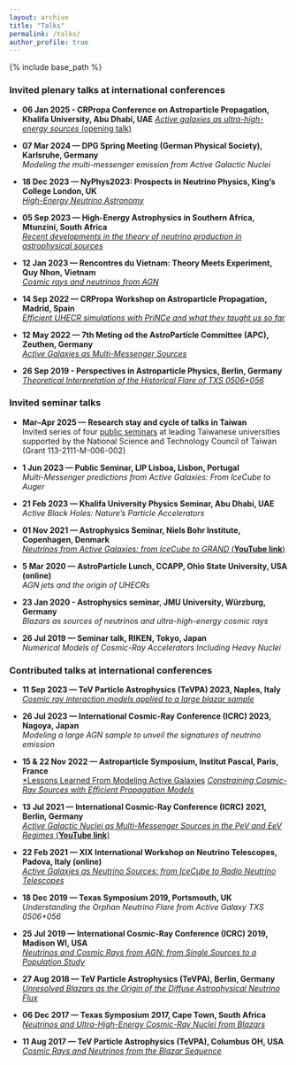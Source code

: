 ```yaml
---
layout: archive
title: "Talks"
permalink: /talks/
author_profile: true
---
```


{% include base_path %}

### Invited plenary talks at international conferences

- **06 Jan 2025 - CRPropa Conference on Astroparticle Propagation, Khalifa University, Abu Dhabi, UAE**
  [*Active galaxies as ultra-high-energy sources* (opening talk)](https://ku.events/crpc/)
 
- **07 Mar 2024 — DPG Spring Meeting (German Physical Society), Karlsruhe, Germany**  
  *Modeling the multi-messenger emission from Active Galactic Nuclei*  

- **18 Dec 2023 — NyPhys2023: Prospects in Neutrino Physics, King’s College London, UK**  
 [*High-Energy Neutrino Astronomy*](https://indico.cern.ch/event/1234324/contributions/5630700/attachments/2773860/4833775/nuphys2023_rodrigues.pdf)  

- **05 Sep 2023 — High-Energy Astrophysics in Southern Africa, Mtunzini, South Africa**  
  [*Recent developments in the theory of neutrino production in astrophysical sources*](https://heasa.sagamma.org/program/thursday-session-5/)  

- **12 Jan 2023 — Rencontres du Vietnam: Theory Meets Experiment, Quy Nhon, Vietnam**  
  [*Cosmic rays and neutrinos from AGN*](http://vietnam.in2p3.fr/2023/tmex/transparencies/PS17-CR/04_rodrigues.pdf)  

- **14 Sep 2022 — CRPropa Workshop on Astroparticle Propagation, Madrid, Spain**  
  [*Efficient UHECR simulations with PriNCe and what they taught us so far*](https://indico.ift.uam-csic.es/event/11/contributions/73/)
  
- **12 May 2022 — 7th Meting od the AstroParticle Committee (APC), Zeuthen, Germany**  
  [*Active Galaxies as Multi-Messenger Sources*](https://indico.desy.de/event/33843/sessions/12767/attachments/74832/96012/Highlight_Talk_APC7_AGN.pdf)

- **26 Sep 2019 - Perspectives in Astroparticle Physics, Berlin, Germany**  
  [*Theoretical Interpretation of the Historical Flare of TXS 0506+056*](https://indico.desy.de/event/22051/contributions/45283/attachments/29222/36698/pahen_talk_rodrigues.pdf)  

### Invited seminar talks

- **Mar–Apr 2025 — Research stay and cycle of talks in Taiwan**  
  Invited series of four [public seminars](https://www.lecospa.ntu.edu.tw/talks/the-case-for-black-hole-jets-as-ultra-high-energy-neutrino-sources) at leading Taiwanese universities  
  supported by the National Science and Technology Council of Taiwan (Grant 113-2111-M-006-002)
  
- **1 Jun 2023 — Public Seminar, LIP Lisboa, Lisbon, Portugal**  
  *Multi-Messenger predictions from Active Galaxies: From IceCube to Auger*  

- **21 Feb 2023 — Khalifa University Physics Seminar, Abu Dhabi, UAE**   
  *Active Black Holes: Nature’s Particle Accelerators*  
  
- **01 Nov 2021 — Astrophysics Seminar, Niels Bohr Institute, Copenhagen, Denmark**  
  [*Neutrinos from Active Galaxies: from IceCube to GRAND* (**YouTube link**)](https://www.youtube.com/watch?v=k7_NgtV61fY&t=1698s&ab_channel=NBIAAstroparticleSeminars)  

- **5 Mar 2020 — AstroParticle Lunch, CCAPP, Ohio State University, USA (online)**  
  *AGN jets and the origin of UHECRs*

- **23 Jan 2020 - Astrophysics seminar, JMU University, Würzburg, Germany**  
  *Blazars as sources of neutrinos and ultra-high-energy cosmic rays*  

- **26 Jul 2019 — Seminar talk, RIKEN, Tokyo, Japan**  
  *Numerical Models of Cosmic-Ray Accelerators Including Heavy Nuclei*  


### Contributed talks at international conferences  

- **11 Sep 2023 — TeV Particle Astrophysics (TeVPA) 2023, Naples, Italy**  
  [*Cosmic ray interaction models applied to a large blazar sample*](https://agenda.infn.it/event/33457/contributions/205274/attachments/109550/155663/tevpa2023_rodrigues.pdf)  

- **26 Jul 2023 — International Cosmic-Ray Conference (ICRC) 2023, Nagoya, Japan**  
  *Modeling a large AGN sample to unveil the signatures of neutrino emission*  

- **15 & 22 Nov 2022 — Astroparticle Symposium, Institut Pascal, Paris, France**  
  [*Lessons Learned From Modeling Active Galaxies](https://indico.ijclab.in2p3.fr/event/8374/contributions/27880/attachments/19910/27305/talk_rodrigues_saclay.pdf)
  [*Constraining Cosmic-Ray Sources with Efficient Propagation Models*](https://indico.ijclab.in2p3.fr/event/8374/contributions/28076/attachments/20130/27642/talk221124_rodrigues.pdf)  
  
- **13 Jul 2021 — International Cosmic-Ray Conference (ICRC) 2021, Berlin, Germany**  
  [*Active Galactic Nuclei as Multi-Messenger Sources in the PeV and EeV Regimes* (**YouTube link**)](https://video.desy.de/video/Active-galactic-nuclei-as-neutrino-sources-in-the-PeV-and-EeV-regimes/512a8b2d5f5dd89eb65970510043a6d7)  

- **22 Feb 2021 — XIX International Workshop on Neutrino Telescopes, Padova, Italy (online)**  
  [*Active Galaxies as Neutrino Sources: from IceCube to Radio Neutrino Telescopes*](https://agenda.infn.it/event/24250/contributions/130140/attachments/79285/102827/talk210223.pdf)  

- **18 Dec 2019 — Texas Symposium 2019, Portsmouth, UK**  
  *Understanding the Orphan Neutrino Flare from Active Galaxy TXS 0506+056*  

- **25 Jul 2019 — International Cosmic-Ray Conference (ICRC) 2019, Madison WI, USA**  
  [*Neutrinos and Cosmic Rays from AGN: from Single Sources to a Population Study*](https://www.icrc2019.org/uploads/1/1/9/0/119067782/rodrigues_icrc2019.pdf)

- **27 Aug 2018 — TeV Particle Astrophysics (TeVPA), Berlin, Germany**  
  [*Unresolved Blazars as the Origin of the Diffuse Astrophysical Neutrino Flux*](https://indico.desy.de/event/18204/contributions/29465/attachments/18958/24153/tevpa_rodrigues.pdf)  

- **06 Dec 2017 — Texas Symposium 2017, Cape Town, South Africa**  
  [*Neutrinos and Ultra-High-Energy Cosmic-Ray Nuclei from Blazars*](https://fskbhe1.puk.ac.za/people/mboett/Texas2017/Rodrigues.pdf)  

- **11 Aug 2017 — TeV Particle Astrophysics (TeVPA), Columbus OH, USA**  
  [*Cosmic Rays and Neutrinos from the Blazar Sequence*](https://indico.cern.ch/event/615891/contributions/2620430/attachments/1507783/2349936/talk1708.pdf)  


  
